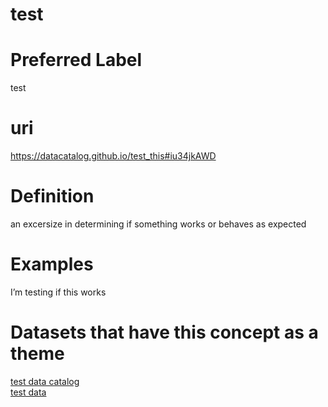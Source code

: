 
test
====

# Preferred Label
  
test
# uri
  
https://datacatalog.github.io/test_this#iu34jkAWD
# Definition
  
an excersize in determining if something works or behaves as expected
# Examples


I’m testing if this works
# Datasets that have this concept as a theme
  
[test data catalog](None.md)  
[test data](12345.md)